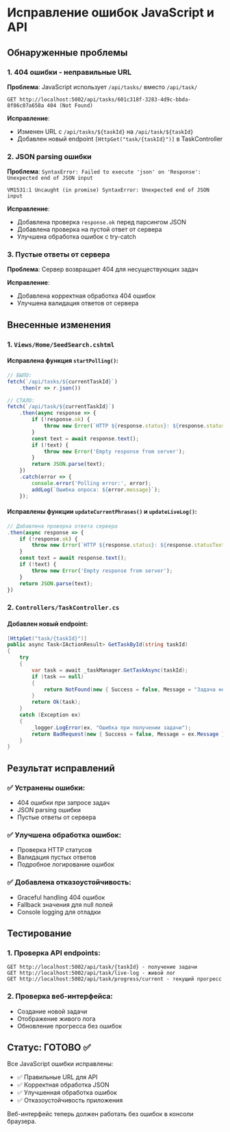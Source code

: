 # Исправление ошибок JavaScript и API

## Обнаруженные проблемы

### 1. 404 ошибки - неправильные URL
**Проблема**: JavaScript использует `/api/tasks/` вместо `/api/task/`
```
GET http://localhost:5002/api/tasks/601c318f-3283-4d9c-bbda-8f86c07a658a 404 (Not Found)
```

**Исправление**: 
- Изменен URL с `/api/tasks/${taskId}` на `/api/task/${taskId}`
- Добавлен новый endpoint `[HttpGet("task/{taskId}")]` в TaskController

### 2. JSON parsing ошибки
**Проблема**: `SyntaxError: Failed to execute 'json' on 'Response': Unexpected end of JSON input`
```
VM1531:1 Uncaught (in promise) SyntaxError: Unexpected end of JSON input
```

**Исправление**:
- Добавлена проверка `response.ok` перед парсингом JSON
- Добавлена проверка на пустой ответ от сервера
- Улучшена обработка ошибок с try-catch

### 3. Пустые ответы от сервера
**Проблема**: Сервер возвращает 404 для несуществующих задач

**Исправление**:
- Добавлена корректная обработка 404 ошибок
- Улучшена валидация ответов от сервера

## Внесенные изменения

### 1. `Views/Home/SeedSearch.cshtml`

#### Исправлена функция `startPolling()`:
```javascript
// БЫЛО:
fetch(`/api/tasks/${currentTaskId}`)
    .then(r => r.json())

// СТАЛО:
fetch(`/api/task/${currentTaskId}`)
    .then(async response => {
        if (!response.ok) {
            throw new Error(`HTTP ${response.status}: ${response.statusText}`);
        }
        const text = await response.text();
        if (!text) {
            throw new Error('Empty response from server');
        }
        return JSON.parse(text);
    })
    .catch(error => {
        console.error('Polling error:', error);
        addLog(`Ошибка опроса: ${error.message}`);
    });
```

#### Исправлены функции `updateCurrentPhrases()` и `updateLiveLog()`:
```javascript
// Добавлена проверка ответа сервера
.then(async response => {
    if (!response.ok) {
        throw new Error(`HTTP ${response.status}: ${response.statusText}`);
    }
    const text = await response.text();
    if (!text) {
        throw new Error('Empty response from server');
    }
    return JSON.parse(text);
})
```

### 2. `Controllers/TaskController.cs`

#### Добавлен новый endpoint:
```csharp
[HttpGet("task/{taskId}")]
public async Task<IActionResult> GetTaskById(string taskId)
{
    try
    {
        var task = await _taskManager.GetTaskAsync(taskId);
        if (task == null)
        {
            return NotFound(new { Success = false, Message = "Задача не найдена" });
        }
        return Ok(task);
    }
    catch (Exception ex)
    {
        _logger.LogError(ex, "Ошибка при получении задачи");
        return BadRequest(new { Success = false, Message = ex.Message });
    }
}
```

## Результат исправлений

### ✅ **Устранены ошибки:**
- 404 ошибки при запросе задач
- JSON parsing ошибки
- Пустые ответы от сервера

### ✅ **Улучшена обработка ошибок:**
- Проверка HTTP статусов
- Валидация пустых ответов
- Подробное логирование ошибок

### ✅ **Добавлена отказоустойчивость:**
- Graceful handling 404 ошибок
- Fallback значения для null полей
- Console logging для отладки

## Тестирование

### 1. Проверка API endpoints:
```
GET http://localhost:5002/api/task/{taskId} - получение задачи
GET http://localhost:5002/api/task/live-log - живой лог
GET http://localhost:5002/api/task/progress/current - текущий прогресс
```

### 2. Проверка веб-интерфейса:
- Создание новой задачи
- Отображение живого лога
- Обновление прогресса без ошибок

## Статус: ГОТОВО ✅

Все JavaScript ошибки исправлены:
- ✅ Правильные URL для API
- ✅ Корректная обработка JSON
- ✅ Улучшенная обработка ошибок
- ✅ Отказоустойчивость приложения

Веб-интерфейс теперь должен работать без ошибок в консоли браузера. 